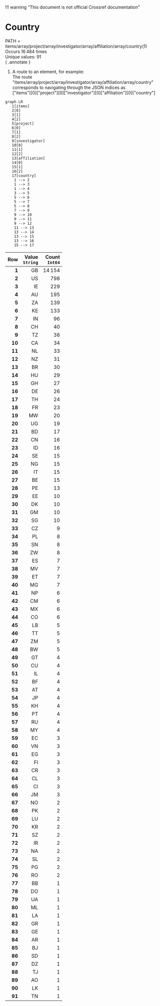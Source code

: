 !!! warning "This document is not official Crossref documentation"
# Country
PATH = items/array/project/array/investigator/array/affiliation/array/country(1)  
Occurs 16 484 times  
Unique values: 91  
{ .annotate }

1. A route to an element, for example:  
   The route "items/array/project/array/investigator/array/affiliation/array/country" corresponds to navigating through the JSON indices as  
   ["items"][0]["project"][0]["investigator"][0]["affiliation"][0]["country"]  

```mermaid
graph LR
   1[items]
   2[0]
   3[1]
   4[2]
   5[project]
   6[0]
   7[1]
   8[2]
   9[investigator]
   10[0]
   11[1]
   12[2]
   13[affiliation]
   14[0]
   15[1]
   16[2]
   17[country]
    1 --> 2
    1 --> 3
    1 --> 4
    3 --> 5
    5 --> 6
    5 --> 7
    5 --> 8
    7 --> 9
    9 --> 10
    9 --> 11
    9 --> 12
    11 --> 13
    13 --> 14
    13 --> 15
    13 --> 16
    15 --> 17
```

| **Row** | **Value**<br>`String` | **Count**<br>`Int64` |
|--------:|----------------------:|---------------------:|
| **1**   | GB                    | 14 154               |
| **2**   | US                    | 798                  |
| **3**   | IE                    | 229                  |
| **4**   | AU                    | 195                  |
| **5**   | ZA                    | 139                  |
| **6**   | KE                    | 133                  |
| **7**   | IN                    | 96                   |
| **8**   | CH                    | 40                   |
| **9**   | TZ                    | 38                   |
| **10**  | CA                    | 34                   |
| **11**  | NL                    | 33                   |
| **12**  | NZ                    | 31                   |
| **13**  | BR                    | 30                   |
| **14**  | HU                    | 29                   |
| **15**  | GH                    | 27                   |
| **16**  | DE                    | 26                   |
| **17**  | TH                    | 24                   |
| **18**  | FR                    | 23                   |
| **19**  | MW                    | 20                   |
| **20**  | UG                    | 19                   |
| **21**  | BD                    | 17                   |
| **22**  | CN                    | 16                   |
| **23**  | ID                    | 16                   |
| **24**  | SE                    | 15                   |
| **25**  | NG                    | 15                   |
| **26**  | IT                    | 15                   |
| **27**  | BE                    | 15                   |
| **28**  | PE                    | 13                   |
| **29**  | EE                    | 10                   |
| **30**  | DK                    | 10                   |
| **31**  | GM                    | 10                   |
| **32**  | SG                    | 10                   |
| **33**  | CZ                    | 9                    |
| **34**  | PL                    | 8                    |
| **35**  | SN                    | 8                    |
| **36**  | ZW                    | 8                    |
| **37**  | ES                    | 7                    |
| **38**  | MV                    | 7                    |
| **39**  | ET                    | 7                    |
| **40**  | MG                    | 7                    |
| **41**  | NP                    | 6                    |
| **42**  | CM                    | 6                    |
| **43**  | MX                    | 6                    |
| **44**  | CO                    | 6                    |
| **45**  | LB                    | 5                    |
| **46**  | TT                    | 5                    |
| **47**  | ZM                    | 5                    |
| **48**  | BW                    | 5                    |
| **49**  | GT                    | 4                    |
| **50**  | CU                    | 4                    |
| **51**  | IL                    | 4                    |
| **52**  | BF                    | 4                    |
| **53**  | AT                    | 4                    |
| **54**  | JP                    | 4                    |
| **55**  | KH                    | 4                    |
| **56**  | PT                    | 4                    |
| **57**  | RU                    | 4                    |
| **58**  | MY                    | 4                    |
| **59**  | EC                    | 3                    |
| **60**  | VN                    | 3                    |
| **61**  | EG                    | 3                    |
| **62**  | FI                    | 3                    |
| **63**  | CR                    | 3                    |
| **64**  | CL                    | 3                    |
| **65**  | CI                    | 3                    |
| **66**  | JM                    | 3                    |
| **67**  | NO                    | 2                    |
| **68**  | PK                    | 2                    |
| **69**  | LU                    | 2                    |
| **70**  | KR                    | 2                    |
| **71**  | SZ                    | 2                    |
| **72**  | IR                    | 2                    |
| **73**  | NA                    | 2                    |
| **74**  | SL                    | 2                    |
| **75**  | PG                    | 2                    |
| **76**  | RO                    | 2                    |
| **77**  | BB                    | 1                    |
| **78**  | DO                    | 1                    |
| **79**  | UA                    | 1                    |
| **80**  | ML                    | 1                    |
| **81**  | LA                    | 1                    |
| **82**  | GR                    | 1                    |
| **83**  | GE                    | 1                    |
| **84**  | AR                    | 1                    |
| **85**  | BJ                    | 1                    |
| **86**  | SD                    | 1                    |
| **87**  | DZ                    | 1                    |
| **88**  | TJ                    | 1                    |
| **89**  | AO                    | 1                    |
| **90**  | LK                    | 1                    |
| **91**  | TN                    | 1                    |

